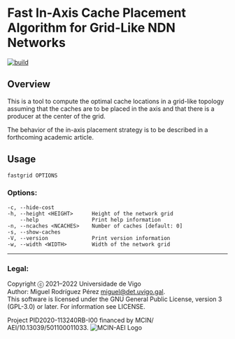 Fast In-Axis Cache Placement Algorithm for Grid-Like NDN Networks 
===

[![build](https://github.com/ICARUS-ICN/fastgridcache/actions/workflows/build.yml/badge.svg)](https://github.com/ICARUS-ICN/fastgridcache/actions/workflows/build.yml)

Overview
---

This is a tool to compute the optimal cache locations in a grid-like topology assuming 
that the caches are to be placed in the axis and that there is a producer at the center
of the grid.

The behavior of the in-axis placement strategy is to be described in a forthcoming academic article.

Usage
---

    fastgrid OPTIONS

### Options:


    -c, --hide-cost            
    -h, --height <HEIGHT>      Height of the network grid
        --help                 Print help information
    -n, --ncaches <NCACHES>    Number of caches [default: 0]
    -s, --show-caches          
    -V, --version              Print version information
    -w, --width <WIDTH>        Width of the network grid


---
### Legal:
Copyright ⓒ 2021–2022 Universidade de Vigo<br>
Author: Miguel Rodríguez Pérez <miguel@det.uvigo.gal>.<br>
This software is licensed under the GNU General Public License, version 3 (GPL-3.0) or later. For information see LICENSE.


Project PID2020-113240RB-I00 financed by MCIN/ AEI/10.13039/501100011033.
![MCIN-AEI Logo](https://icarus.det.uvigo.es/assets/img/logo-mcin-aei.png)
